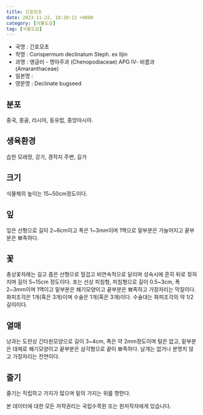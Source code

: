 ```yaml
---
title: 긴호모초
date: 2023-11-22, 18:38:12 +0800
category: [식물도감]
tag: [식물도감]
---
```




- 국명 : 긴호모초
- 학명 : Corispermum declinatum Steph. ex Iljin
- 과명 : 앵글러 - 명아주과 (Chenopodiaceae) APG Ⅳ- 비름과 (Amaranthaceae)
- 일본명 : 
- 영문명 : Declinate bugseed


## 분포
중국, 몽골, 러시아, 동유럽, 중앙아시아.
## 생육환경
습한 모래땅, 강가, 경작지 주변, 길가
## 크기
식물체의 높이는 15~50cm정도이다.
## 잎
잎은 선형으로 길이  2~6cm이고 폭은 1~3mm이며 1맥으로 밑부분은 가늘어지고 끝부분은 뾰족하다.
## 꽃
총상꽃차례는 길고 좁은 선형으로 헐겁고 비연속적으로 달리며 성숙시에 흔히 뒤로 젖혀지며 길이 5~15cm 정도이다. 포는 선상 피침형, 피침형으로 길이 0.5~3cm, 폭2~3mm이며 1맥이고 밑부분은 쐐기모양이고 끝부분은 뾰족하고 가장자리는 막질이다. 화피조각은 1개(혹은 3개)이며 수술은 1개(혹은 3개)이다. 수술대는 화피조각의 약 1/2 길이이다.
## 열매
낭과는 도란상 긴타원모양으로 길이 3~4cm, 폭은 약 2mm정도이며 털은 없고, 밑부분은 대체로 쐐기모양이고 끝부분은 삼각형으로 끝이 뾰족하다. 날개는 없거나 분명치 않고  가장자리는 전연이다.
## 줄기
줄기는 직립하고 가지가 많으며 밑의 가지는 위를 향한다.






본 데이터에 대한 모든 저작권리는 국립수목원 또는 원저작자에게 있습니다.
